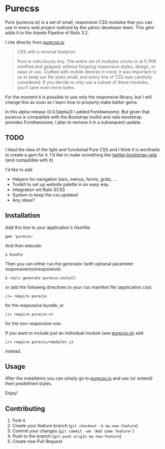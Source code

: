 # Purecss

Pure (purecss.io) is a set of small, responsive CSS modules that you can use in every web project realized by the yahoo developer team.
This gem adds it to the Assets Pipeline of Rails 3.2.

I cite directly from [purecss.io](http://purecss.io)
 > CSS with a minimal footprint.
 >
 > Pure is ridiculously tiny. The entire set of modules clocks in at 5.7KB minified and gzipped, without forgoing responsive styles, design, or ease of use. Crafted with mobile devices in mind, it was important to us to keep our file sizes small, and every line of CSS was carefully considered. If you decide to only use a subset of these modules, you'll save even more bytes.

For the moment it is possible to use only the responsive library, but I will change this as soon as I learn how to properly make better gems.

In this alpha release (0.0.1alpha3) I added FontAwesome. But given that purecss is compatible with the Bootstrap toolkit and rails-bootstrap provides FontAwesome, I plan to remove it in a subsequent update.

## TODO

I liked the idea of the light and functional Pure CSS and I think it is worthwile to create a gem for it.
I'd like to make something like [twitter-bootstrap-rails](https://github.com/seyhunak/twitter-bootstrap-rails) (and compatible with it)

I'd like to add
- Helpers for navigation bars, menus, forms, grids, ...
- Toolkit to set up website palette in an easy way
- Integration wit Rails SCSS
- System to keep the css updated
- Any ideas?

## Installation

Add this line to your application's Gemfile:

    gem 'purecss'

And then execute:

    $ bundle


Then you can either run the generator (with optional parameter responsive/nonresponsive):

    $ rails generate purecss:install

or add the following directives to your css manifest file (application.css):

    //= require purecss

for the responsive bundle, or

    //= require purecss-nr

for the non-responsive one.

If you want to include just an individual module (see [purecss.io](http://purecss.io)) add

    //= require purecss/<module>.js

instead.


## Usage

After the installation you can simply go to [purecss.io](http://purecss.io) and use (or extend) their predefined styles.


Enjoy!


## Contributing

1. Fork it
2. Create your feature branch (`git checkout -b my-new-feature`)
3. Commit your changes (`git commit -am 'Add some feature'`)
4. Push to the branch (`git push origin my-new-feature`)
5. Create new Pull Request
